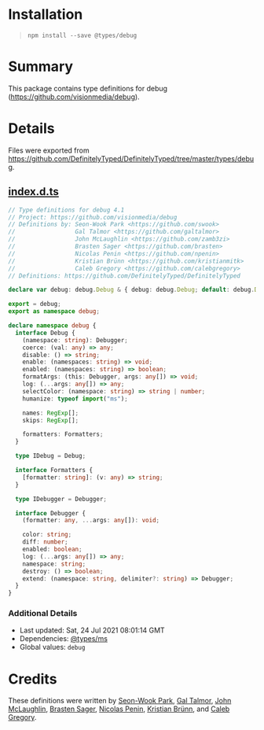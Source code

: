 # Installation

> `npm install --save @types/debug`

# Summary

This package contains type definitions for debug
(https://github.com/visionmedia/debug).

# Details

Files were exported from
https://github.com/DefinitelyTyped/DefinitelyTyped/tree/master/types/debug.

## [index.d.ts](https://github.com/DefinitelyTyped/DefinitelyTyped/tree/master/types/debug/index.d.ts)

```ts
// Type definitions for debug 4.1
// Project: https://github.com/visionmedia/debug
// Definitions by: Seon-Wook Park <https://github.com/swook>
//                 Gal Talmor <https://github.com/galtalmor>
//                 John McLaughlin <https://github.com/zamb3zi>
//                 Brasten Sager <https://github.com/brasten>
//                 Nicolas Penin <https://github.com/npenin>
//                 Kristian Brünn <https://github.com/kristianmitk>
//                 Caleb Gregory <https://github.com/calebgregory>
// Definitions: https://github.com/DefinitelyTyped/DefinitelyTyped

declare var debug: debug.Debug & { debug: debug.Debug; default: debug.Debug };

export = debug;
export as namespace debug;

declare namespace debug {
  interface Debug {
    (namespace: string): Debugger;
    coerce: (val: any) => any;
    disable: () => string;
    enable: (namespaces: string) => void;
    enabled: (namespaces: string) => boolean;
    formatArgs: (this: Debugger, args: any[]) => void;
    log: (...args: any[]) => any;
    selectColor: (namespace: string) => string | number;
    humanize: typeof import("ms");

    names: RegExp[];
    skips: RegExp[];

    formatters: Formatters;
  }

  type IDebug = Debug;

  interface Formatters {
    [formatter: string]: (v: any) => string;
  }

  type IDebugger = Debugger;

  interface Debugger {
    (formatter: any, ...args: any[]): void;

    color: string;
    diff: number;
    enabled: boolean;
    log: (...args: any[]) => any;
    namespace: string;
    destroy: () => boolean;
    extend: (namespace: string, delimiter?: string) => Debugger;
  }
}
```

### Additional Details

- Last updated: Sat, 24 Jul 2021 08:01:14 GMT
- Dependencies: [@types/ms](https://npmjs.com/package/@types/ms)
- Global values: `debug`

# Credits

These definitions were written by [Seon-Wook Park](https://github.com/swook),
[Gal Talmor](https://github.com/galtalmor),
[John McLaughlin](https://github.com/zamb3zi),
[Brasten Sager](https://github.com/brasten),
[Nicolas Penin](https://github.com/npenin),
[Kristian Brünn](https://github.com/kristianmitk), and
[Caleb Gregory](https://github.com/calebgregory).
